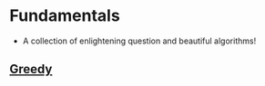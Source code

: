 # Fundamentals
- A collection of enlightening question and beautiful algorithms!

## [Greedy](greedy/README.md)